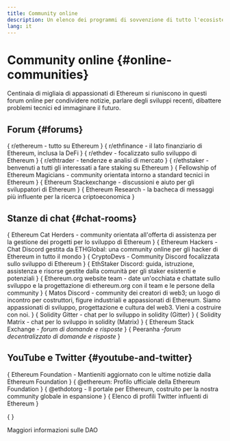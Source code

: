 ```yaml
---
title: Community online
description: Un elenco dei programmi di sovvenzione di tutto l'ecosistema Ethereum.
lang: it
---
```


# Community online \{#online-communities}

Centinaia di migliaia di appassionati di Ethereum si riuniscono in questi forum online per condividere notizie, parlare degli sviluppi recenti, dibattere problemi tecnici ed immaginare il futuro.

## Forum \{#forums}

{
	<SocialListItem socialIcon="reddit"><Link to="https://www.reddit.com/r/ethereum">r/ethereum</Link> - tutto su Ethereum</SocialListItem>
}
{
	<SocialListItem socialIcon="reddit"><Link to="https://www.reddit.com/r/ethfinance/">r/ethfinance</Link> - il lato finanziario di Ethereum, inclusa la DeFi</SocialListItem>
}
{
	<SocialListItem socialIcon="reddit"><Link to="https://www.reddit.com/r/ethdev/">r/ethdev</Link> - focalizzato sullo sviluppo di Ethereum</SocialListItem>
}
{
	<SocialListItem socialIcon="reddit"><Link to="https://www.reddit.com/r/ethtrader/">r/ethtrader</Link> - tendenze e analisi di mercato</SocialListItem>
}
{
	<SocialListItem socialIcon="reddit"><Link to="https://www.reddit.com/r/ethstaker/">r/ethstaker</Link> - benvenuti a tutti gli interessati a fare staking su Ethereum</SocialListItem>
}
{
	<SocialListItem socialIcon="webpage"><Link to="https://ethereum-magicians.org">Fellowship of Ethereum Magicians</Link> - community orientata intorno a standard tecnici in Ethereum</SocialListItem>
}
{
	<SocialListItem socialIcon="stackExchange"><Link to="https://ethereum.stackexchange.com">Ethereum Stackexchange</Link> - discussioni e aiuto per gli sviluppatori di Ethereum</SocialListItem>
}
{
	<SocialListItem socialIcon="webpage"><Link to="https://ethresear.ch">Ethereum Research</Link> - la bacheca di messaggi più influente per la ricerca criptoeconomica</SocialListItem>
}

## Stanze di chat \{#chat-rooms}

{
	<SocialListItem socialIcon="discord"><Link to="https://discord.com/invite/Nz6rtfJ8Cu">Ethereum Cat Herders</Link> - community orientata all'offerta di assistenza per la gestione dei progetti per lo sviluppo di Ethereum</SocialListItem>
}
{
	<SocialListItem socialIcon="discord"><Link to="https://ethglobal.co/discord">Ethereum Hackers</Link> - Chat Discord gestita da ETHGlobal: una community online per gli hacker di Ethereum in tutto il mondo</SocialListItem>
}
{
	<SocialListItem socialIcon="discord"><Link to="https://discord.gg/5W5tVb3">CryptoDevs</Link> - Community Discord focalizzata sullo sviluppo di Ethereum</SocialListItem>
}
{
	<SocialListItem socialIcon="discord"><Link to="https://discord.io/ethstaker">EthStaker Discord</Link>: guida, istruzione, assistenza e risorse gestite dalla comunità per gli staker esistenti e potenziali</SocialListItem>
}
{
	<SocialListItem socialIcon="discord"><Link to="https://discord.gg/ethereum-org">Ethereum.org website team</Link> - date un'occhiata e chattate sullo sviluppo e la progettazione di ethereum.org con il team e le persone della community</SocialListItem>
}
{
	<SocialListItem socialIcon="discord"><Link to="https://discord.matos.club/">Matos Discord</Link> - community dei creatori di web3; un luogo di incontro per costruttori, figure industriali e appassionati di Ethereum. Siamo appassionati di sviluppo, progettazione e cultura del web3. Vieni a costruire con noi.</SocialListItem>
}
{
	<SocialListItem socialIcon="webpage"><Link to="https://gitter.im/ethereum/solidity">Solidity Gitter</Link> - chat per lo sviluppo in solidity (Gitter)</SocialListItem>
}
{
	<SocialListItem socialIcon="webpage"><Link to="https://matrix.to/#/#ethereum_solidity:gitter.im">Solidity Matrix</Link> - chat per lo sviluppo in solidity (Matrix)</SocialListItem>
}
{
	<SocialListItem socialIcon="webpage"><Link to="https://ethereum.stackexchange.com/">Ethereum Stack Exchange</Link> - _forum di domande e risposte_</SocialListItem>
}
{
	<SocialListItem socialIcon="webpage"><Link to="https://peeranha.io/">Peeranha</Link> _-forum decentralizzato di domande e risposte_</SocialListItem>
}

## YouTube e Twitter \{#youtube-and-twitter}

{
	<SocialListItem socialIcon="youtube"><Link to="https://www.youtube.com/c/EthereumFoundation">Ethereum Foundation</Link> - Mantieniti aggiornato con le ultime notizie dalla Ethereum Foundation</SocialListItem>
}
{
	<SocialListItem socialIcon="twitter"><Link to="https://twitter.com/ethereum">@ethereum</Link>: Profilo ufficiale della Ethereum Foundation</SocialListItem>
}
{
	<SocialListItem socialIcon="twitter"><Link to="https://twitter.com/ethdotorg">@ethdotorg</Link> - Il portale per Ethereum, costruito per la nostra community globale in espansione</SocialListItem>
}
{
	<SocialListItem socialIcon="webpage"><Link to="https://hive.one/c/ethereum?page=1">Elenco di profili Twitter influenti di Ethereum</Link></SocialListItem>
}

{
	<Divider />
}

<Callout emoji=":classical_building:" titleKey="page-community-daos-callout-title" descriptionKey="page-community-daos-callout-description">
  <div>
    <ButtonLink to="/community/get-involved/#decentralized-autonomous-organizations-daos">
      Maggiori informazioni sulle DAO
    </ButtonLink>
  </div>
</Callout>
